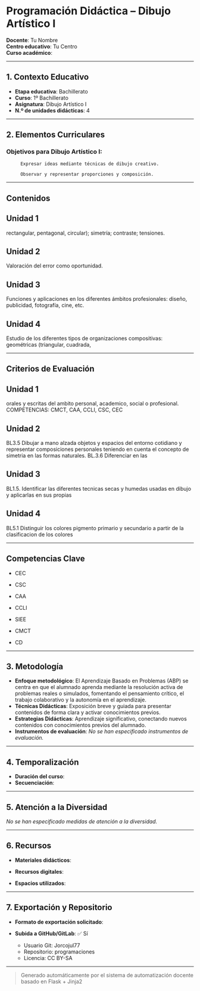 # Programación Didáctica – Dibujo Artístico I

**Docente**: Tu Nombre  
**Centro educativo**: Tu Centro  
**Curso académico**:   

---

## 1. Contexto Educativo

- **Etapa educativa**: Bachillerato
- **Curso**: 1º Bachillerato
- **Asignatura**: Dibujo Artístico I
- **N.º de unidades didácticas**: 4

---
## 2. Elementos Curriculares

### Objetivos para Dibujo Artístico I:</h3>


  <ul>
    
      Expresar ideas mediante técnicas de dibujo creativo.
    
      Observar y representar proporciones y composición.
    
  </ul>


---

## Contenidos

## Unidad 1
rectangular, pentagonal, circular); simetría; contraste; tensiones.

## Unidad 2
Valoración del error como oportunidad.

## Unidad 3
Funciones y aplicaciones en los diferentes ámbitos profesionales: diseño, publicidad, fotografía, cine, etc.

## Unidad 4
Estudio de los diferentes tipos de organizaciones compositivas: geométricas (triangular, cuadrada,


---

## Criterios de Evaluación

## Unidad 1
orales y escritas del ambito personal, academico, social o profesional.
COMPETENCIAS: CMCT, CAA, CCLI, CSC, CEC

## Unidad 2
BL3.5 Dibujar a mano alzada objetos y espacios del entorno cotidiano y representar composiciones
personales teniendo en cuenta el concepto de simetria en las formas naturales. BL.3.6 Diferenciar en las

## Unidad 3
BL1.5. Identificar las diferentes tecnicas secas y humedas usadas en dibujo y aplicarlas en sus propias

## Unidad 4
BL5.1 Distinguir los colores pigmento primario y secundario a partir de la clasificacion de los colores


---

## Competencias Clave


- CEC

- CSC

- CAA

- CCLI

- SIEE

- CMCT

- CD



---

## 3. Metodología

- **Enfoque metodológico**: El Aprendizaje Basado en Problemas (ABP) se centra en que el alumnado aprenda mediante la resolución activa de problemas reales o simulados, fomentando el pensamiento crítico, el trabajo colaborativo y la autonomía en el aprendizaje.
- **Técnicas Didácticas**: Exposición breve y guiada para presentar contenidos de forma clara y activar conocimientos previos.
- **Estrategias Didácticas**: Aprendizaje significativo, conectando nuevos contenidos con conocimientos previos del alumnado.
- **Instrumentos de evaluación**: _No se han especificado instrumentos de evaluación._

---
## 4. Temporalización

- **Duración del curso**: 
- **Secuenciación**:  
  

---

## 5. Atención a la Diversidad


_No se han especificado medidas de atención a la diversidad._

---

## 6. Recursos

- **Materiales didácticos**:  
  
- **Recursos digitales**:  
  
- **Espacios utilizados**: 

---

## 7. Exportación y Repositorio

- **Formato de exportación solicitado**: 
- **Subida a GitHub/GitLab**: ✅ Sí

  - Usuario Git: Jorcojul77
  - Repositorio: programaciones
  - Licencia: CC BY-SA


---

> Generado automáticamente por el sistema de automatización docente basado en Flask + Jinja2